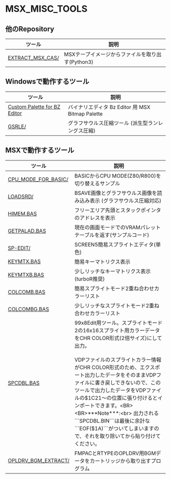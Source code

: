 # MSX_MISC_TOOLS

## 他のRepository

|ツール|説明|
|---|---|
| [EXTRACT_MSX_CAS/  ](https://github.com/uniskie/EXTRACT_MSX_CAS/ ) |MSXテープイメージからファイルを取り出す(Python3)

## Windowsで動作するツール

|ツール|説明|
|---|---|
| [Custom Palette for BZ Editor](Custom%20Palette%20for%20BZ%20Editor)|バイナリエディタ Bz Editor 用 MSX Bitmap Palette|
| [GSRLE/            ](GSRLE             ) |グラフサウルス圧縮ツール (派生型ランレングス圧縮) 

## MSXで動作するツール

|ツール|説明|
|---|---|
| [CPU_MODE_FOR_BASIC/](CPU_MODE_FOR_BASIC ) |BASICからCPU MODE(Z80/R800)を切り替えるサンプル
| [LOADSRD/           ](LOADSRD            ) |BSAVE画像とグラフサウルス画像を読み込み表示 (グラフサウルス圧縮対応) 
| [HIMEM.BAS          ](HIMEM.BAS          ) |フリーエリア先頭とスタックポインタのアドレスを表示
| [GETPALAD.BAS       ](GETPALAD.BAS       ) |現在の画面モードでのVRAMパレットテーブルを返す(サンプルコード)
| [SP-EDIT/           ](SP-EDIT            ) |SCREEN5簡易スプライトエディタ(単色)
| [KEYMTX.BAS         ](KEYMTX.BAS         ) |簡易キーマトリクス表示
| [KEYMTXB.BAS        ](KEYMTXB.BAS        ) |少しリッチなキーマトリクス表示(turboR推奨)
| [COLCOMB.BAS        ](COLCOMB.BAS        ) |簡易スプライトモード2重ね合わせカラーリスト
| [COLCOMBG.BAS       ](COLCOMBG.BAS       ) |少しリッチなスプライトモード2重ね合わせカラーリスト
| [SPCDBL.BAS         ](SPCDBL.BAS         ) |99x8Edit用ツール。スプライトモード2の16x16スプライト用カラーデータをCHR COLOR形式(2倍サイズ)にして出力。<BR><BR>VDPファイルのスプライトカラー情報がCHR COLOR形式のため、エクスポート出力したデータをそのままVDPファイルに書き戻しできないので、このツールで出力したデータをVDPファイルの$1C21～の位置に張り付けるとインポートできます。<BR><BR>***Note***:<br> 出力される```SPCDBL.BIN```は最後に余計な```EOF($1A)```がついてしまいますので、それを取り除いてから貼り付けてください。
| [OPLDRV_BGM_EXTRACT/](OPLDRV_BGM_EXTRACT ) |FMPACとRTYPEのOPLDRV用BGMデータをカートリッジから取り出すプログラム

